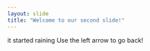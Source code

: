 ```yaml
---
layout: slide
title: "Welcome to our second slide!"
---
```

it started raining
Use the left arrow to go back!
